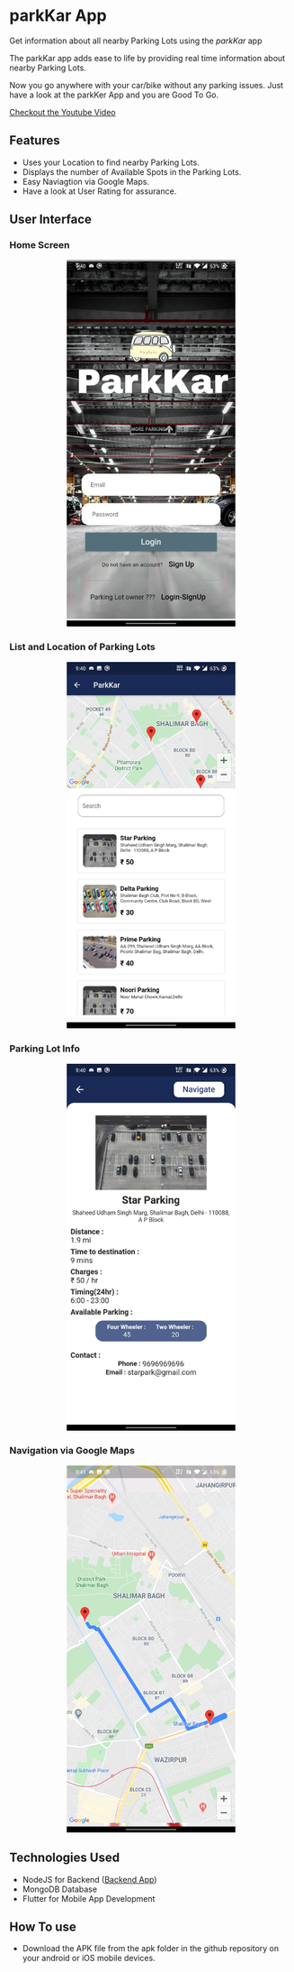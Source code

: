 # parkKar App

Get information about all nearby Parking Lots using the <i>parkKar</i> app

The parkKar app adds ease to life by providing real time information about nearby Parking Lots. 

Now you go anywhere with your car/bike without any parking issues. Just have a look at the parkKer App and you are Good To Go.


<a href="https://youtu.be/byUXP8DwfmM" target="_blank">Checkout the Youtube Video</i></a>
## Features

* Uses your Location to find nearby Parking Lots.
* Displays the number of Available Spots in the Parking Lots.
* Easy Naviagtion via Google Maps.
* Have a look at User Rating for assurance.

## User Interface

### Home Screen
<p align="center">
<img src="https://github.com/vinaydahiya04/ParkKar/blob/master/images/homePage.jpg" width="300" margin="auto"/>
</p>

### List and Location of Parking Lots
<p align="center">
<img src="https://github.com/vinaydahiya04/ParkKar/blob/master/images/parkingLots.jpg" width="300" margin="auto"/>
</p>

### Parking Lot Info
<p align="center">
<img src="https://github.com/vinaydahiya04/ParkKar/blob/master/images/parkingLotInfo.jpg" width = "300" margin="auto"/>
</p>

### Navigation via Google Maps
<p align="center">
<img src="https://github.com/vinaydahiya04/ParkKar/blob/master/images/Navigation.jpg" width = "300" margin="auto"/>
</p>

## Technologies Used

* NodeJS for Backend (<a href="https://park-kar-server.herokuapp.com/">Backend App</a>)
* MongoDB Database
* Flutter for Mobile App Development

## How To use
* Download the APK file from the apk folder in the github repository on your android or iOS mobile devices.
